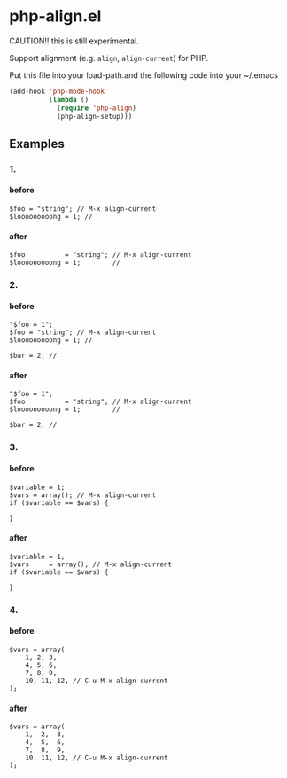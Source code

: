 # php-align.el

CAUTION!! this is still experimental.

Support alignment (e.g. `align`, `align-current`) for PHP.

Put this file into your load-path.and the following code into your ~/.emacs

```el
(add-hook 'php-mode-hook
          (lambda ()
            (require 'php-align)
            (php-align-setup)))
```

## Examples

### 1.

#### before

    $foo = "string"; // M-x align-current
    $looooooooong = 1; //

#### after

    $foo          = "string"; // M-x align-current
    $looooooooong = 1;        //

### 2.

#### before

    "$foo = 1";
    $foo = "string"; // M-x align-current
    $looooooooong = 1; //

    $bar = 2; //

#### after

    "$foo = 1";
    $foo          = "string"; // M-x align-current
    $looooooooong = 1;        //

    $bar = 2; //

### 3.

#### before

    $variable = 1;
    $vars = array(); // M-x align-current
    if ($variable == $vars) {

    }

#### after

    $variable = 1;
    $vars     = array(); // M-x align-current
    if ($variable == $vars) {

    }

### 4.

#### before

    $vars = array(
        1, 2, 3,
        4, 5, 6,
        7, 8, 9,
        10, 11, 12, // C-u M-x align-current
    );

#### after

    $vars = array(
        1,  2,  3,
        4,  5,  6,
        7,  8,  9,
        10, 11, 12, // C-u M-x align-current
    );
